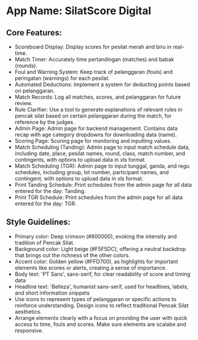 # **App Name**: SilatScore Digital

## Core Features:

- Scoreboard Display: Display scores for pesilat merah and biru in real-time.
- Match Timer: Accurately time pertandingan (matches) and babak (rounds).
- Foul and Warning System: Keep track of pelanggaran (fouls) and peringatan (warnings) for each pesilat.
- Automated Deductions: Implement a system for deducting points based on pelanggaran.
- Match Records: Log all matches, scores, and pelanggaran for future review.
- Rule Clarifier: Use a tool to generate explanations of relevant rules in pencak silat based on certain pelanggaran during the match, for reference by the judges.
- Admin Page: Admin page for backend management. Contains data recap with age category dropdowns for downloading data (name).
- Scoring Page: Scoring page for monitoring and inputting values.
- Match Scheduling (Tanding): Admin page to input match schedule data, including date, place, pesilat names, round, class, match number, and contingents, with options to upload data in xls format.
- Match Scheduling (TGR): Admin page to input tunggal, ganda, and regu schedules, including group, lot number, participant names, and contingent, with options to upload data in xls format.
- Print Tanding Schedule: Print schedules from the admin page for all data entered for the day: Tanding.
- Print TGR Schedule: Print schedules from the admin page for all data entered for the day: TGR.

## Style Guidelines:

- Primary color: Deep crimson (#800000), evoking the intensity and tradition of Pencak Silat.
- Background color: Light beige (#F5F5DC), offering a neutral backdrop that brings out the richness of the other colors.
- Accent color: Golden yellow (#FFD700), as highlights for important elements like scores or alerts, creating a sense of importance.
- Body text: 'PT Sans', sans-serif, for clear readability of score and timing data
- Headline text: 'Belleza', humanist sans-serif, used for headlines, labels, and short information snippets
- Use icons to represent types of pelanggaran or specific actions to reinforce understanding. Design icons to reflect traditional Pencak Silat aesthetics.
- Arrange elements clearly with a focus on providing the user with quick access to time, fouls and scores. Make sure elements are scalabe and responsive.